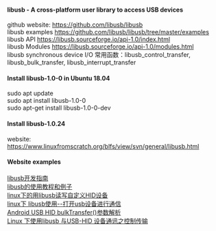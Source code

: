 #### **libusb - A cross-platform user library to access USB devices**  
 github website: https://github.com/libusb/libusb  
 libusb examples https://github.com/libusb/libusb/tree/master/examples  
 libusb API  https://libusb.sourceforge.io/api-1.0/index.html  
 libusb Modules  https://libusb.sourceforge.io/api-1.0/modules.html  
 libusb synchronous device I/O  常用函数：libusb_control_transfer, libusb_bulk_transfer, libusb_interrupt_transfer

#### **Install libusb-1.0-0 in Ubuntu 18.04**  
 sudo apt update  
 sudo apt install libusb-1.0-0  
 sudo apt-get install libusb-1.0-0-dev  

#### **Install libusb-1.0.24**  
 website: https://www.linuxfromscratch.org/blfs/view/svn/general/libusb.html  

#### **Website examples**  
 [libusb开发指南](https://blog.csdn.net/u012247418/article/details/82960889?utm_medium=distribute.pc_relevant.none-task-blog-2~default~BlogCommendFromMachineLearnPai2~default-3.nonecase&depth_1-utm_source=distribute.pc_relevant.none-task-blog-2~default~BlogCommendFromMachineLearnPai2~default-3.nonecase)  
 [libusb的使用教程和例子](https://blog.csdn.net/zb774095236/article/details/83651995?utm_term=libusb&utm_medium=distribute.pc_aggpage_search_result.none-task-blog-2~all~sobaiduweb~default-9-83651995&spm=3001.4430)  
 [linux下的用libusb读写自定义HID设备](https://www.cnblogs.com/youyipin/p/12733125.html)  
 [linux下 libusb使用--打开usb设备进行通信](https://blog.csdn.net/u011598479/article/details/82705496)  
 [Android USB HID bulkTransfer()参数解析](https://blog.csdn.net/gd6321374/article/details/78045101)  
 [Linux 下使用libusb 与USB-HID 设备通讯之控制传输](https://blog.csdn.net/gd6321374/article/details/79935186?utm_medium=distribute.pc_relevant.none-task-blog-baidujs_title-3&spm=1001.2101.3001.4242)  
